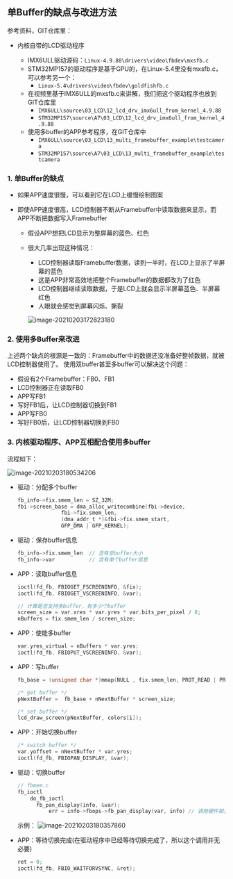 ## 单Buffer的缺点与改进方法

参考资料，GIT仓库里：

* 内核自带的LCD驱动程序
  
  * IMX6ULL驱动源码：`Linux-4.9.88\drivers\video\fbdev\mxsfb.c`
  * STM32MP157的驱动程序是基于GPU的，在Linux-5.4里没有mxsfb.c，可以参考另一个：
    * `Linux-5.4\drivers\video\fbdev\goldfishfb.c`
  * 在视频里基于IMX6ULL的mxsfb.c来讲解，我们把这个驱动程序也放到GIT仓库里
    * `IMX6ULL\source\03_LCD\12_lcd_drv_imx6ull_from_kernel_4.9.88`
    * `STM32MP157\source\A7\03_LCD\12_lcd_drv_imx6ull_from_kernel_4.9.88`
  * 使用多buffer的APP参考程序，在GIT仓库中
    * `IMX6ULL\source\03_LCD\13_multi_framebuffer_example\testcamera`
    * `STM32MP157\source\A7\03_LCD\13_multi_framebuffer_example\testcamera`
  
  
  

### 1. 单Buffer的缺点

* 如果APP速度很慢，可以看到它在LCD上缓慢绘制图案

* 即使APP速度很高，LCD控制器不断从Framebuffer中读取数据来显示，而APP不断把数据写入Framebuffer

  * 假设APP想把LCD显示为整屏幕的蓝色、红色

  * 很大几率出现这种情况：

    * LCD控制器读取Framebuffer数据，读到一半时，在LCD上显示了半屏幕的蓝色
    * 这是APP非常高效地把整个Framebuffer的数据都改为了红色
    * LCD控制器继续读取数据，于是LCD上就会显示半屏幕蓝色、半屏幕红色
    * 人眼就会感觉到屏幕闪烁、撕裂

    ![image-20210203172823180](https://photos.100ask.net/linuxdevicedriver-traning/03_LCD/pic/048_singble_buffer.png)

### 2. 使用多Buffer来改进

上述两个缺点的根源是一致的：Framebuffer中的数据还没准备好整帧数据，就被LCD控制器使用了。
使用双buffer甚至多buffer可以解决这个问题：

* 假设有2个Framebuffer：FB0、FB1
* LCD控制器正在读取FB0
* APP写FB1
* 写好FB1后，让LCD控制器切换到FB1
* APP写FB0
* 写好FB0后，让LCD控制器切换到FB0	



### 3. 内核驱动程序、APP互相配合使用多buffer

流程如下：

![image-20210203180534206](https://photos.100ask.net/linuxdevicedriver-traning/03_LCD/pic/049_drv_app_use_double_buff.png)

* 驱动：分配多个buffer

  ```c
  fb_info->fix.smem_len = SZ_32M;
  fbi->screen_base = dma_alloc_writecombine(fbi->device,
  				fbi->fix.smem_len,
  				(dma_addr_t *)&fbi->fix.smem_start,
  				GFP_DMA | GFP_KERNEL);
  ```

  

* 驱动：保存buffer信息

  ```c
  fb_info->fix.smem_len  // 含有总buffer大小 
  fb_info->var           // 含有单个buffer信息
  ```

* APP：读取buffer信息

  ```c
  ioctl(fd_fb, FBIOGET_FSCREENINFO, &fix);
  ioctl(fd_fb, FBIOGET_VSCREENINFO, &var);
  
  // 计算是否支持多buffer，有多少个buffer
  screen_size = var.xres * var.yres * var.bits_per_pixel / 8;
  nBuffers = fix.smem_len / screen_size;
  ```

* APP：使能多buffer

  ```c
  var.yres_virtual = nBuffers * var.yres;
  ioctl(fd_fb, FBIOPUT_VSCREENINFO, &var);
  ```

* APP：写buffer

  ```c
  fb_base = (unsigned char *)mmap(NULL , fix.smem_len, PROT_READ | PROT_WRITE, MAP_SHARED, fd_fb, 0);
  
  /* get buffer */
  pNextBuffer =  fb_base + nNextBuffer * screen_size;
  
  /* set buffer */
  lcd_draw_screen(pNextBuffer, colors[i]);
  ```

* APP：开始切换buffer

  ```c
  /* switch buffer */
  var.yoffset = nNextBuffer * var.yres;
  ioctl(fd_fb, FBIOPAN_DISPLAY, &var);
  ```

* 驱动：切换buffer

  ```c
  // fbmem.c
  fb_ioctl
      do_fb_ioctl
      	fb_pan_display(info, &var);
  			err = info->fbops->fb_pan_display(var, info) // 调用硬件相关的函数            
  ```

  示例：
  ![image-20210203180357860](https://photos.100ask.net/linuxdevicedriver-traning/03_LCD/pic/050_mxsfb_pan_display.png)



* APP：等待切换完成(在驱动程序中已经等待切换完成了，所以这个调用并无必要)

  ```c
  ret = 0;
  ioctl(fd_fb, FBIO_WAITFORVSYNC, &ret);
  ```

  